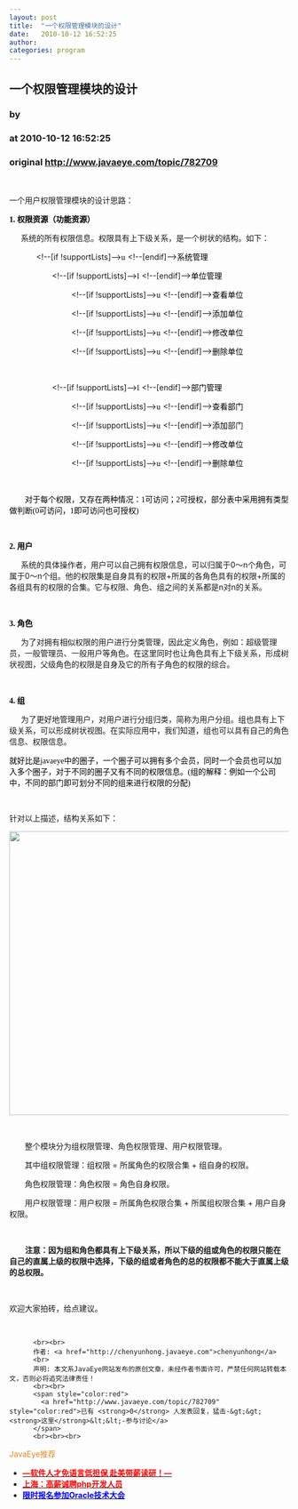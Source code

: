 ```yaml
---
layout: post
title:  "一个权限管理模块的设计"
date:   2010-10-12 16:52:25
author: 
categories: program
---
```


## 一个权限管理模块的设计
### by 
### at 2010-10-12 16:52:25
### original <http://www.javaeye.com/topic/782709>

<p> </p>
<p><a name="OLE_LINK9"><span style="font-family:宋体">一个用户权限管理模块的设计思路：</span><span lang="EN-US"></span></a></p>
<p><span><strong><span style="font-family:宋体;color:black" lang="EN-US">1. </span></strong></span><span><strong><span style="font-family:宋体;color:black">权限资源（功能资源）<span lang="EN-US"></span></span></strong></span></p>
<p style="text-indent:15.75pt"><span><span>系统的所有权限信息。权限具有上下级关系，是一个树状的结构。如下：<span lang="EN-US"></span></span></span></p>
<p style="margin-left:36.45pt"><span>&lt;!--[if !supportLists]--&gt;<span style="font-family:Wingdings;color:black" lang="EN-US"><span>u<span style="font:7.0pt &quot;Times New Roman&quot;">  </span></span></span>&lt;!--[endif]--&gt;<span style="font-family:宋体;color:black">系统管理<span lang="EN-US"></span></span></span></p>
<p style="margin-left:57.75pt"><span>&lt;!--[if !supportLists]--&gt;<span style="font-family:Wingdings;color:black" lang="EN-US"><span>l<span style="font:7.0pt &quot;Times New Roman&quot;">  </span></span></span>&lt;!--[endif]--&gt;<span style="font-family:宋体;color:black">单位管理<span lang="EN-US"></span></span></span></p>
<p style="margin-left:84.0pt"><span>&lt;!--[if !supportLists]--&gt;<span style="font-family:Wingdings;color:black" lang="EN-US"><span>u<span style="font:7.0pt &quot;Times New Roman&quot;">  </span></span></span>&lt;!--[endif]--&gt;<span style="font-family:宋体;color:black">查看单位<span lang="EN-US"></span></span></span></p>
<p style="margin-left:84.0pt"><span>&lt;!--[if !supportLists]--&gt;<span style="font-family:Wingdings;color:black" lang="EN-US"><span>u<span style="font:7.0pt &quot;Times New Roman&quot;">  </span></span></span>&lt;!--[endif]--&gt;<span style="font-family:宋体;color:black">添加单位<span lang="EN-US"></span></span></span></p>
<p style="margin-left:84.0pt"><span>&lt;!--[if !supportLists]--&gt;<span style="font-family:Wingdings;color:black" lang="EN-US"><span>u<span style="font:7.0pt &quot;Times New Roman&quot;">  </span></span></span>&lt;!--[endif]--&gt;<span style="font-family:宋体;color:black">修改单位<span lang="EN-US"></span></span></span></p>
<p style="margin-left:84.0pt"><span>&lt;!--[if !supportLists]--&gt;<span style="font-family:Wingdings;color:black" lang="EN-US"><span>u<span style="font:7.0pt &quot;Times New Roman&quot;">  </span></span></span>&lt;!--[endif]--&gt;<span style="font-family:宋体;color:black">删除单位</span></span></p>
 
<p style="margin-left:57.75pt"><span>&lt;!--[if !supportLists]--&gt;<span style="font-family:Wingdings;color:black" lang="EN-US"><span>l<span style="font:7.0pt &quot;Times New Roman&quot;">  </span></span></span>&lt;!--[endif]--&gt;<span style="font-family:宋体;color:black">部门管理<span lang="EN-US"></span></span></span></p>
<p style="margin-left:84.0pt"><span>&lt;!--[if !supportLists]--&gt;<span style="font-family:Wingdings;color:black" lang="EN-US"><span>u<span style="font:7.0pt &quot;Times New Roman&quot;">  </span></span></span>&lt;!--[endif]--&gt;<span style="font-family:宋体;color:black">查看部门<span lang="EN-US"></span></span></span></p>
<p style="margin-left:84.0pt"><span>&lt;!--[if !supportLists]--&gt;<span style="font-family:Wingdings;color:black" lang="EN-US"><span>u<span style="font:7.0pt &quot;Times New Roman&quot;">  </span></span></span>&lt;!--[endif]--&gt;<span style="font-family:宋体;color:black">添加<a name="OLE_LINK4"></a><a name="OLE_LINK3"><span>部门</span></a><span lang="EN-US"></span></span></span></p>
<p style="margin-left:84.0pt"><span>&lt;!--[if !supportLists]--&gt;<span style="font-family:Wingdings;color:black" lang="EN-US"><span>u<span style="font:7.0pt &quot;Times New Roman&quot;">  </span></span></span>&lt;!--[endif]--&gt;<span style="font-family:宋体;color:black">修改单位<span lang="EN-US"></span></span></span></p>
<p style="margin-left:84.0pt"><span>&lt;!--[if !supportLists]--&gt;<span style="font-family:Wingdings;color:black" lang="EN-US"><span>u<span style="font:7.0pt &quot;Times New Roman&quot;">  </span></span></span>&lt;!--[endif]--&gt;<span style="font-family:宋体;color:black">删除<span>单位<span lang="EN-US"></span></span></span></span></p>
<p style="text-indent:21.0pt"><span><span lang="EN-US"> </span></span></p>
<p style="text-indent:21.0pt"><span><span style="font-family:宋体;color:black">对于每个权限，又存在两种情况：<span lang="EN-US">1</span>可访问；<span lang="EN-US">2</span>可授权，部分表中采用拥有类型做判断<span lang="EN-US">(0</span>可访问，<span lang="EN-US">1</span>即可访问也可授权<span lang="EN-US">) </span></span></span></p>
<p style="text-indent:21.0pt"><span><span style="font-family:宋体;color:black" lang="EN-US"> </span></span></p>
<p><span><strong><span style="font-family:宋体;color:black" lang="EN-US">2. </span></strong></span><span><strong><span style="font-family:宋体;color:black">用户<span lang="EN-US"></span></span></strong></span></p>
<p style="text-indent:15.75pt"><span><span>系统的具体操作者，用户可以自己拥有权限信息，可以归属于<span lang="EN-US">0</span>～<span lang="EN-US">n</span>个角色，可属于<span lang="EN-US">0</span>～<span lang="EN-US">n</span>个组。他的权限集是自身具有的权限<span lang="EN-US">+</span>所属的各角色具有的权限<span lang="EN-US">+</span>所属的各组具有的权限的合集。它与权限、角色、组之间的关系都是<span lang="EN-US">n</span>对<span lang="EN-US">n</span>的关系。<span lang="EN-US"></span></span></span></p>
<p style="text-indent:15.75pt"><span><span lang="EN-US"> </span></span></p>
<p><span><strong><span style="font-family:宋体;color:black" lang="EN-US">3. </span></strong></span><span><strong><span style="font-family:宋体;color:black">角色<span lang="EN-US"></span></span></strong></span></p>
<p style="text-indent:15.75pt"><span><span>为了对拥有相似权限的用户进行分类管理，因此定义角色，例如：超级管理员，一般管理员、一般用户等角色。在这里同时也让角色具有上下级关系，形成树状视图，父级角色的权限是自身及它的所有子角色的权限的综合。<span lang="EN-US"></span></span></span></p>
<p style="text-indent:15.75pt"><span><span lang="EN-US"> </span></span></p>
<p><span><strong><span style="font-family:宋体;color:black" lang="EN-US">4. </span></strong></span><span><strong><span style="font-family:宋体;color:black">组<span lang="EN-US"></span></span></strong></span></p>
<p style="text-indent:15.75pt"><span><span>为了更好地管理用户，对用户进行分组归类，简称为用户分组。组也具有上下级关系，<a name="OLE_LINK6"></a><a name="OLE_LINK5"><span>可以形成树状视图。在实际</span></a>应用中，我们知道，组也可以具有自己的<a name="OLE_LINK8"></a><a name="OLE_LINK7"><span>角色信息</span></a>、权限信息。<span lang="EN-US"></span></span></span></p>
<p><span><span style="font-family:宋体;color:black">就好比是<span lang="EN-US">javaeye</span>中的圈子，一个圈子可以拥有多个会员，同时一个会员也可以加入多个圈子，对于不同的圈子又有不同的权限信息。<span lang="EN-US">(</span>组的解释：例如一个公司中，不同的部门即可划分不同的组来进行权限的分配<span lang="EN-US">)</span></span></span></p>
<p><span><span style="font-family:宋体;color:black" lang="EN-US"> </span></span></p>
<p><span><span style="font-family:宋体">针对以上描述，结构关系如下：</span><span lang="EN-US"></span></span></p>
<p><img src="http://dl.javaeye.com/upload/attachment/329758/56e3c821-ebc5-30a6-af33-1fdf42149a4a.jpg" alt="" width="648" height="511"></p>
<p style="text-indent:21.0pt"><span><span lang="EN-US"> </span></span></p>
<p style="text-indent:21.0pt"><span><span style="font-family:宋体">整个模块分为组权限管理、角色权限管理、用户权限管理。</span><span lang="EN-US"></span></span></p>
<p style="text-indent:21.0pt"><span><span style="font-family:宋体">其中组权限管理：组权限</span><span lang="EN-US"> = </span></span><span><span style="font-family:宋体">所属角色的权限合集</span><span lang="EN-US"> + </span></span><span><span style="font-family:宋体">组自身的权限。</span><span lang="EN-US"></span></span></p>
<p style="text-indent:21.0pt"><span><span style="font-family:宋体">角色权限管理：角色权限</span><span lang="EN-US"> = </span></span><span><span style="font-family:宋体">角色自身权限。</span><span lang="EN-US"></span></span></p>
<p style="text-indent:21.0pt"><span><span style="font-family:宋体">用户权限管理：用户权限</span><span lang="EN-US"> = </span></span><span><span style="font-family:宋体">所属角色权限合集</span><span lang="EN-US"> + </span></span><span><span style="font-family:宋体">所属组权限合集</span><span lang="EN-US"> + </span></span><span><span style="font-family:宋体">用户自身权限。</span><span lang="EN-US"></span></span></p>
<p style="text-indent:21.0pt"><span><span lang="EN-US"> </span></span></p>
<p style="text-indent:21.1pt"><span><strong><span style="font-family:宋体">注意：因为组和角色都具有上下级关系，所以下级的组或角色的权限只能在自己的直属上级的权限中选择，下级的组或者角色的总的权限都不能大于直属上级的总权限。</span><span lang="EN-US"></span></strong></span></p>
<p style="text-indent:21.1pt"><span><strong><span lang="EN-US"> </span></strong></span></p>
<p><span><span style="font-family:宋体">欢迎大家拍砖，给点建议。</span></span><span lang="EN-US"></span></p>
<p> </p>
          
          <br><br>
          作者: <a href="http://chenyunhong.javaeye.com">chenyunhong</a> 
          <br>
          声明: 本文系JavaEye网站发布的原创文章，未经作者书面许可，严禁任何网站转载本文，否则必将追究法律责任！
          <br><br>
          <span style="color:red">
            <a href="http://www.javaeye.com/topic/782709" style="color:red">已有 <strong>0</strong> 人发表回复，猛击-&gt;&gt;<strong>这里</strong>&lt;&lt;-参与讨论</a>
          </span>
          <br><br><br>
<span style="color:#e28822">JavaEye推荐</span>
<br>
<ul><li><a href="http://www.iteye.com/clicks/433"><span style="color:red;font-weight:bold">—软件人才免语言低担保 赴美带薪读研！— </span></a></li><li><a href="http://www.iteye.com/clicks/138"><span style="color:red;font-weight:bold">上海：高薪诚聘php开发人员</span></a></li><li><a href="http://www.iteye.com/clicks/439"><span style="color:blue;font-weight:bold">限时报名参加Oracle技术大会</span></a></li></ul>
<br><br><br>
